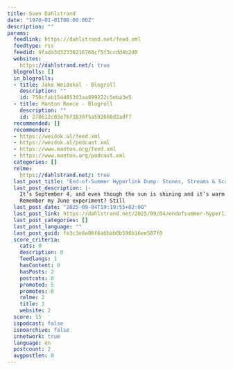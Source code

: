 ```yaml
---
title: Sven Dahlstrand
date: "1970-01-01T00:00:00Z"
description: ""
params:
  feedlink: https://dahlstrand.net/feed.xml
  feedtype: rss
  feedid: 9fada3d32336216768cf5f3ccdd4b2d0
  websites:
    https://dahlstrand.net/: true
  blogrolls: []
  in_blogrolls:
  - title: Jake Weidokal - Blogroll
    description: ""
    id: 756cfab154485303aa899222c5eba3e5
  - title: Manton Reece - Blogroll
    description: ""
    id: 278612c03e76f3839f5a592608d2adf7
  recommended: []
  recommender:
  - https://weidok.al/feed.xml
  - https://weidok.al/podcast.xml
  - https://www.manton.org/feed.xml
  - https://www.manton.org/podcast.xml
  categories: []
  relme:
    https://dahlstrand.net/: true
  last_post_title: 'End-of-Summer Hyperlink Dump: Stones, Streams & Scarf Machines'
  last_post_description: |-
    It’s September 4, and even though the sun is shining and it’s warm outside as I type this, you can feel summer’s on its way out in the northern hemisphere.
    Remember my June experiment? Still
  last_post_date: "2025-09-04T19:19:55+02:00"
  last_post_link: https://dahlstrand.net/2025/09/04/endofsummer-hyperlink-dump-stones-streams.html
  last_post_categories: []
  last_post_language: ""
  last_post_guid: fe3c3e8a06f6a6bab0b596b16ee507f0
  score_criteria:
    cats: 0
    description: 0
    feedlangs: 1
    hasContent: 0
    hasPosts: 2
    postcats: 0
    promoted: 5
    promotes: 0
    relme: 2
    title: 3
    website: 2
  score: 15
  ispodcast: false
  isnoarchive: false
  innetwork: true
  language: en
  postcount: 2
  avgpostlen: 0
---
```

